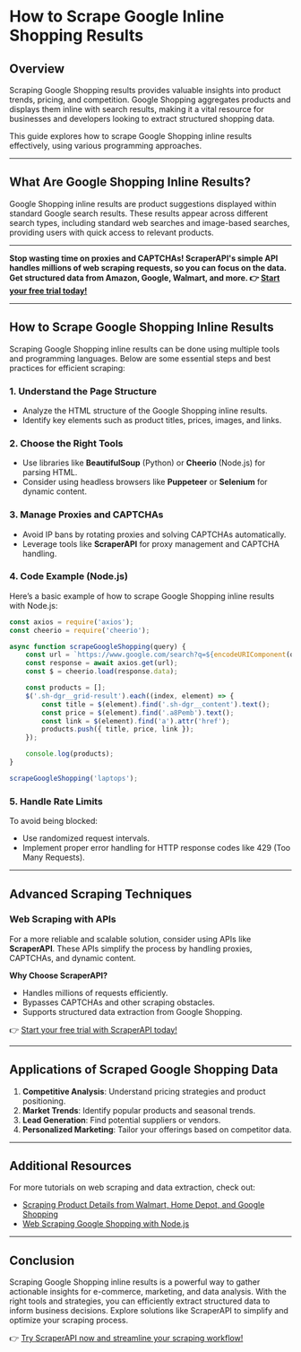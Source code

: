 
# How to Scrape Google Inline Shopping Results

## Overview

Scraping Google Shopping results provides valuable insights into product trends, pricing, and competition. Google Shopping aggregates products and displays them inline with search results, making it a vital resource for businesses and developers looking to extract structured shopping data.

This guide explores how to scrape Google Shopping inline results effectively, using various programming approaches.

---

## What Are Google Shopping Inline Results?

Google Shopping inline results are product suggestions displayed within standard Google search results. These results appear across different search types, including standard web searches and image-based searches, providing users with quick access to relevant products.

---

**Stop wasting time on proxies and CAPTCHAs! ScraperAPI's simple API handles millions of web scraping requests, so you can focus on the data. Get structured data from Amazon, Google, Walmart, and more. 👉 [Start your free trial today!](https://bit.ly/Scraperapi)**

---

## How to Scrape Google Shopping Inline Results

Scraping Google Shopping inline results can be done using multiple tools and programming languages. Below are some essential steps and best practices for efficient scraping:

### 1. Understand the Page Structure

- Analyze the HTML structure of the Google Shopping inline results.
- Identify key elements such as product titles, prices, images, and links.

### 2. Choose the Right Tools

- Use libraries like **BeautifulSoup** (Python) or **Cheerio** (Node.js) for parsing HTML.
- Consider using headless browsers like **Puppeteer** or **Selenium** for dynamic content.

### 3. Manage Proxies and CAPTCHAs

- Avoid IP bans by rotating proxies and solving CAPTCHAs automatically.
- Leverage tools like **ScraperAPI** for proxy management and CAPTCHA handling.

### 4. Code Example (Node.js)

Here’s a basic example of how to scrape Google Shopping inline results with Node.js:

```javascript
const axios = require('axios');
const cheerio = require('cheerio');

async function scrapeGoogleShopping(query) {
    const url = `https://www.google.com/search?q=${encodeURIComponent(query)}`;
    const response = await axios.get(url);
    const $ = cheerio.load(response.data);

    const products = [];
    $('.sh-dgr__grid-result').each((index, element) => {
        const title = $(element).find('.sh-dgr__content').text();
        const price = $(element).find('.a8Pemb').text();
        const link = $(element).find('a').attr('href');
        products.push({ title, price, link });
    });

    console.log(products);
}

scrapeGoogleShopping('laptops');
```

### 5. Handle Rate Limits

To avoid being blocked:

- Use randomized request intervals.
- Implement proper error handling for HTTP response codes like 429 (Too Many Requests).

---

## Advanced Scraping Techniques

### Web Scraping with APIs

For a more reliable and scalable solution, consider using APIs like **ScraperAPI**. These APIs simplify the process by handling proxies, CAPTCHAs, and dynamic content.

**Why Choose ScraperAPI?**

- Handles millions of requests efficiently.
- Bypasses CAPTCHAs and other scraping obstacles.
- Supports structured data extraction from Google Shopping.

👉 [Start your free trial with ScraperAPI today!](https://bit.ly/Scraperapi)

---

## Applications of Scraped Google Shopping Data

1. **Competitive Analysis**: Understand pricing strategies and product positioning.
2. **Market Trends**: Identify popular products and seasonal trends.
3. **Lead Generation**: Find potential suppliers or vendors.
4. **Personalized Marketing**: Tailor your offerings based on competitor data.

---

## Additional Resources

For more tutorials on web scraping and data extraction, check out:

- [Scraping Product Details from Walmart, Home Depot, and Google Shopping](https://bit.ly/Scraperapi)
- [Web Scraping Google Shopping with Node.js](https://bit.ly/Scraperapi)

---

## Conclusion

Scraping Google Shopping inline results is a powerful way to gather actionable insights for e-commerce, marketing, and data analysis. With the right tools and strategies, you can efficiently extract structured data to inform business decisions. Explore solutions like ScraperAPI to simplify and optimize your scraping process.

👉 [Try ScraperAPI now and streamline your scraping workflow!](https://bit.ly/Scraperapi)
